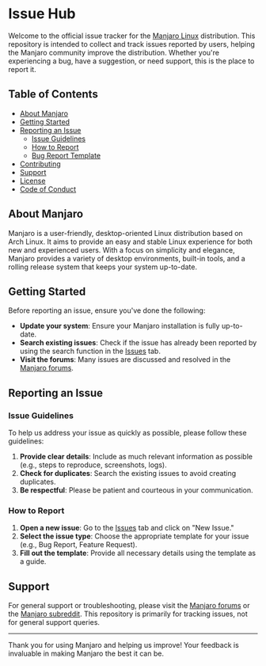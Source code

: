 # Issue Hub

Welcome to the official issue tracker for the [Manjaro Linux](https://manjaro.org/) distribution. This repository is intended to collect and track issues reported by users, helping the Manjaro community improve the distribution. Whether you're experiencing a bug, have a suggestion, or need support, this is the place to report it.

## Table of Contents

- [About Manjaro](#about-manjaro)
- [Getting Started](#getting-started)
- [Reporting an Issue](#reporting-an-issue)
  - [Issue Guidelines](#issue-guidelines)
  - [How to Report](#how-to-report)
  - [Bug Report Template](#bug-report-template)
- [Contributing](#contributing)
- [Support](#support)
- [License](#license)
- [Code of Conduct](#code-of-conduct)

## About Manjaro

Manjaro is a user-friendly, desktop-oriented Linux distribution based on Arch Linux. It aims to provide an easy and stable Linux experience for both new and experienced users. With a focus on simplicity and elegance, Manjaro provides a variety of desktop environments, built-in tools, and a rolling release system that keeps your system up-to-date.

## Getting Started

Before reporting an issue, ensure you've done the following:
- **Update your system**: Ensure your Manjaro installation is fully up-to-date.
- **Search existing issues**: Check if the issue has already been reported by using the search function in the [Issues](https://github.com/manjaro/issues-hub/issues) tab.
- **Visit the forums**: Many issues are discussed and resolved in the [Manjaro forums](https://forum.manjaro.org/).

## Reporting an Issue

### Issue Guidelines

To help us address your issue as quickly as possible, please follow these guidelines:
1. **Provide clear details**: Include as much relevant information as possible (e.g., steps to reproduce, screenshots, logs).
2. **Check for duplicates**: Search the existing issues to avoid creating duplicates.
3. **Be respectful**: Please be patient and courteous in your communication.

### How to Report

1. **Open a new issue**: Go to the [Issues](https://github.com/manjaro/issues-hub/issues) tab and click on "New Issue."
2. **Select the issue type**: Choose the appropriate template for your issue (e.g., Bug Report, Feature Request).
3. **Fill out the template**: Provide all necessary details using the template as a guide.

## Support

For general support or troubleshooting, please visit the [Manjaro forums](https://forum.manjaro.org/) or the [Manjaro subreddit](https://www.reddit.com/r/manjaro/). This repository is primarily for tracking issues, not for general support queries.

---

Thank you for using Manjaro and helping us improve! Your feedback is invaluable in making Manjaro the best it can be.
